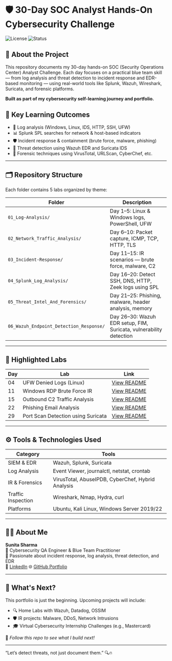 # 🛡️ 30-Day SOC Analyst Hands-On Cybersecurity Challenge

![License](https://img.shields.io/badge/license-MIT-blue)
![Status](https://img.shields.io/badge/project-completed-brightgreen)


## 🎯 About the Project
This repository documents my 30-day hands-on SOC (Security Operations Center) Analyst Challenge. Each day focuses on a practical blue team skill — from log analysis and threat detection to incident response and EDR-based monitoring — using real-world tools like Splunk, Wazuh, Wireshark, Suricata, and forensic platforms.

**Built as part of my cybersecurity self-learning journey and portfolio.**

## 🧠 Key Learning Outcomes

- 🔎 Log analysis (Windows, Linux, IDS, HTTP, SSH, UFW)
- 📊 Splunk SPL searches for network & host-based indicators
- 🛡️ Incident response & containment (brute force, malware, phishing)
- 🧪 Threat detection using Wazuh EDR and Suricata IDS
- 🧰 Forensic techniques using VirusTotal, URLScan, CyberChef, etc.

---


## 🗂️ Repository Structure

Each folder contains 5 labs organized by theme:

| Folder | Description |
|--------|-------------|
| `01_Log-Analysis/` | Day 1–5: Linux & Windows logs, PowerShell, UFW |
| `02_Network_Traffic_Analysis/` | Day 6–10: Packet capture, ICMP, TCP, HTTP, TLS |
| `03_Incident-Response/` | Day 11–15: IR scenarios — brute force, malware, C2 |
| `04_Splunk_Log_Analysis/` | Day 16–20: Detect SSH, DNS, HTTP, Zeek logs using SPL |
| `05_Threat_Intel_And_Forensics/` | Day 21–25: Phishing, malware, header analysis, memory |
| `06_Wazuh_Endpoint_Detection_Response/` | Day 26–30: Wazuh EDR setup, FIM, Suricata, vulnerability detection |

---

## 📌 Highlighted Labs

| Day | Lab | Link |
|-----|-----|------|
| 04 | UFW Denied Logs (Linux) | [View README](./1-Log-Analysis/Day04_1_Log_Analysis_Linux-UFW-Logs/README.md) |
| 11 | Windows RDP Brute Force IR | [View README](./3-Incident-Response/Day11_3_Incident_Response_Windows-Service-RDP-Brute-Force-Attack/README.md) |
| 15 | Outbound C2 Traffic Analysis | [View README](./3-Incident-Response/Day15_3_Incident_Response_Investigate-Outbound-Connection/README.md) |
| 22 | Phishing Email Analysis | [View README](./5-Threat-Intel-Forensics/Day22_5_Threat_Intel_Forensics_Phishing-Email-Analysis/README.md) |
| 29 | Port Scan Detection using Suricata | [View README](./6-EDR-Wazuh-Labs/Day29_6_EDR_Wazuh-Suricata_PortScan-Detection/README.md) |

---

## ⚙️ Tools & Technologies Used

| Category | Tools |
|---------|--------|
| SIEM & EDR | Wazuh, Splunk, Suricata |
| Log Analysis | Event Viewer, journalctl, netstat, crontab |
| IR & Forensics | VirusTotal, AbuseIPDB, CyberChef, Hybrid Analysis |
| Traffic Inspection | Wireshark, Nmap, Hydra, curl |
| Platforms | Ubuntu, Kali Linux, Windows Server 2019/22 |

---

## 🧑‍💻 About Me

**Sunita Sharma**  
🔐 Cybersecurity QA Engineer & Blue Team Practitioner  
📌 Passionate about incident response, log analysis, threat detection, and EDR  
🔗 [LinkedIn](https://linkedin.com/in/sunitanigam-sharma)
🌐 [GitHub Portfolio](https://github.com/suneetasharma)


---

## 📌 What's Next?

This portfolio is just the beginning. Upcoming projects will include:

- 🔍 Home Labs with Wazuh, Datadog, OSSIM
- 🛡️ IR projects: Malware, DDoS, Network Intrusions
- 🎓 Virtual Cybersecurity Internship Challenges (e.g., Mastercard)

📌 *Follow this repo to see what I build next!*

---

“Let’s detect threats, not just document them.” 🔍🔥
